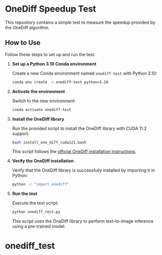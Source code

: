 # OneDiff Speedup Test

This repository contains a simple test to measure the speedup provided by the OneDiff algorithm.

## How to Use

Follow these steps to set up and run the test:

1. **Set up a Python 3.10 Conda environment**

   Create a new Conda environment named `onediff-test` with Python 3.10:

   ```bash
   conda env create -n onediff-test python=3.10

   ```

2. **Activate the environment**

   Switch to the new environment:

   ```bash
   conda activate onediff-test

   ```

3. **Install the OneDiff library**

   Run the provided script to install the OneDiff library with CUDA 11.2 support:

   ```bash
   bash install_one_diff_cuda121.bash
   ```

   This script follows the [official OneDiff installation instructions](https://github.com/siliconflow/onediff#1-install-oneflow).

4. **Verify the OneDiff installation**

   Verify that the OneDiff library is successfully installed by importing it in Python:

   ```bash
   python -c "import onediff"
   ```

5. **Run the test**

   Execute the test script:

   ```bash
   python onediff_test.py
   ```

   This script uses the OneDiff library to perform text-to-image inference using a pre-trained model.
# onediff_test
